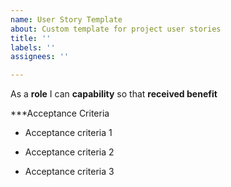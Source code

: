 ```yaml
---
name: User Story Template
about: Custom template for project user stories
title: ''
labels: ''
assignees: ''

---
```


As a **role** I can **capability** so that **received benefit**

***Acceptance Criteria

- Acceptance criteria 1

- Acceptance criteria 2

- Acceptance criteria 3
